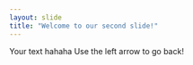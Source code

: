 ```yaml
---
layout: slide
title: "Welcome to our second slide!"
---
```

Your text hahaha
Use the left arrow to go back!
